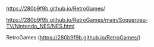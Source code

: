 https://280b9f9b.github.io/RetroGames/

https://280b9f9b.github.io/RetroGames/main/Soqueroeu-TV/Nintendo_NES/NES.html



RetroGames (https://280b9f9b.github.io/RetroGames/)
